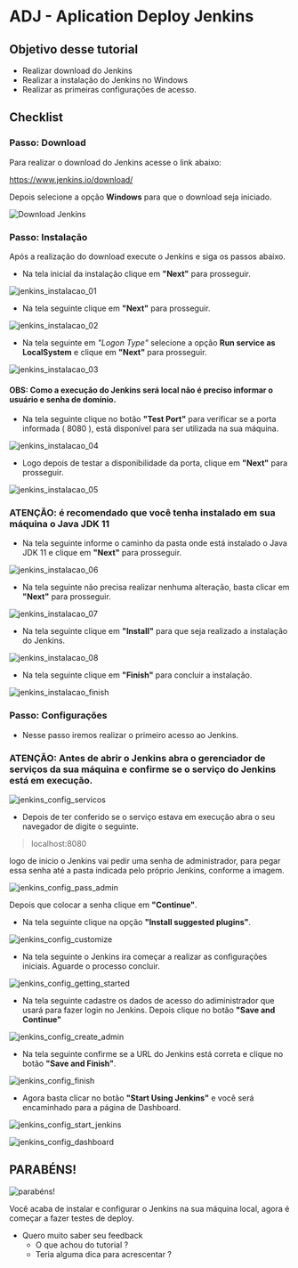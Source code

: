 # ADJ - Aplication Deploy Jenkins

## Objetivo desse tutorial
- Realizar download do Jenkins
- Realizar a instalação do Jenkins no Windows
- Realizar as primeiras configurações de acesso.

## Checklist

### Passo: Download

Para realizar o download do Jenkins acesse o link abaixo:

https://www.jenkins.io/download/

Depois selecione a opção **Windows** para que o download seja iniciado.

![Download Jenkins](/assets/images/Jenkins/jenkins_download_win.png)


### Passo: Instalação

Após a realização do download execute o Jenkins e siga os passos abaixo.

- Na tela inicial da instalação clique em **"Next"** para prosseguir.

![jenkins_instalacao_01](/assets/images/Jenkins/instalacao/jenkins_instalacao_01.png)

- Na tela seguinte clique em **"Next"** para prosseguir.

![jenkins_instalacao_02](/assets/images/Jenkins/instalacao/jenkins_instalacao_02.png)

- Na tela seguinte em *"Logon Type"* selecione a opção **Run service as LocalSystem** e clique em **"Next"** para prosseguir.

![jenkins_instalacao_03](/assets/images/Jenkins/instalacao/jenkins_instalacao_03.png)

#### **OBS:** Como a execução do Jenkins será local não é preciso informar o usuário e senha de domínio.

- Na tela seguinte clique no botão **"Test Port"** para verificar se a porta informada ( 8080 ), está disponível para ser utilizada na sua máquina.

![jenkins_instalacao_04](/assets/images/Jenkins/instalacao/jenkins_instalacao_04.png)

- Logo depois de testar a disponibilidade da porta, clique em **"Next"** para prosseguir.

![jenkins_instalacao_05](/assets/images/Jenkins/instalacao/jenkins_instalacao_05.png)

### **ATENÇÃO:** é recomendado que você tenha instalado em sua máquina o Java JDK 11

- Na tela seguinte informe o caminho da pasta onde está instalado o Java JDK 11 e clique em **"Next"** para prosseguir.

![jenkins_instalacao_06](/assets/images/Jenkins/instalacao/jenkins_instalacao_06.png)

- Na tela seguinte não precisa realizar nenhuma alteração, basta clicar em **"Next"** para prosseguir.

![jenkins_instalacao_07](/assets/images/Jenkins/instalacao/jenkins_instalacao_07.png)

- Na tela seguinte clique em **"Install"** para que seja realizado a instalação do Jenkins.

![jenkins_instalacao_08](/assets/images/Jenkins/instalacao/jenkins_instalacao_08.png)

- Na tela seguinte clique em **"Finish"** para concluir a instalação.

![jenkins_instalacao_finish](/assets/images/Jenkins/instalacao/jenkins_instalacao_finish.png)


### Passo: Configurações

- Nesse passo iremos realizar o primeiro acesso ao Jenkins.

### **ATENÇÃO:** Antes de abrir o Jenkins abra o gerenciador de serviços da sua máquina e confirme se o serviço do Jenkins está em execução.

![jenkins_config_servicos](/assets/images/Jenkins/configuracao/jenkins_config_servicos.png)

 - Depois de ter conferido se o serviço estava em execução abra o seu navegador de digite o seguinte.

> localhost:8080

logo de inicio o Jenkins vai pedir uma senha de administrador, para pegar essa senha até a pasta indicada pelo próprio Jenkins, conforme a imagem.

![jenkins_config_pass_admin](/assets/images/Jenkins/configuracao/jenkins_config_pass_admin.png)

Depois que colocar a senha clique em **"Continue"**.

- Na tela seguinte clique na opção **"Install suggested plugins"**.

![jenkins_config_customize](/assets/images/Jenkins/configuracao/jenkins_config_customize.png)

- Na tela seguinte o Jenkins ira começar a realizar as configurações iniciais. Aguarde o processo concluir.

![jenkins_config_getting_started](/assets/images/Jenkins/configuracao/jenkins_config_getting_started.png)

- Na tela seguinte cadastre os dados de acesso do adiministrador que usará para fazer login no Jenkins. Depois clique no botão **"Save and Continue"**

![jenkins_config_create_admin](/assets/images/Jenkins/configuracao/jenkins_config_create_admin.png)

- Na tela seguinte confirme se a URL do Jenkins está correta e clique no botão **"Save and Finish"**.

![jenkins_config_finish](/assets/images/Jenkins/configuracao/jenkins_config_finish.png)

- Agora basta clicar no botão **"Start Using Jenkins"** e você será encaminhado para a página de Dashboard.

![jenkins_config_start_jenkins](/assets/images/Jenkins/configuracao/jenkins_config_start_jenkins.png)

![jenkins_config_dashboard](/assets/images/Jenkins/configuracao//jenkins_config_dashboard.png)

## PARABÉNS!

![parabéns!](/assets/images/Jenkins/parabens.png)

Você acaba de instalar e configurar o Jenkins na sua máquina local, agora é começar a fazer testes de deploy.

- Quero muito saber seu feedback
    - O que achou do tutorial ?
    - Teria alguma dica para acrescentar ?